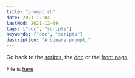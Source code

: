 ```yaml
---
title: "prompt.sh"
date: 2021-12-04
lastMod: 2021-12-09
tags: ["doc", "scripts"]
keywords: ["doc", "scripts"]
description: "A binary prompt."
---
```

Go back to the [scripts](/public/doc/config/scripts), the [doc](/public/doc/config) or the [front page](/public).  

File is [here](https://github.com/a2n-s/dotfiles/blob/main/scripts/prompt.sh)
